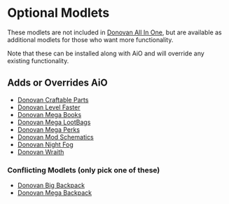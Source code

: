 # Optional Modlets

These modlets are not included in [Donovan All In One](../donovan-aio), but are available as additional modlets for those who want more functionality.

Note that these can be installed along with AiO and will override any existing functionality.

## Adds or Overrides AiO

- [Donovan Craftable Parts](donovan-craftableparts)
- [Donovan Level Faster](donovan-levelfaster)
- [Donovan Mega Books](donovan-megabooks)
- [Donovan Mega LootBags](donovan-megalootbags)
- [Donovan Mega Perks](donovan-megaperks)
- [Donovan Mod Schematics](donovan-modschematics)
- [Donovan Night Fog](donovan-nightfog)
- [Donovan Wraith](donovan-wraith)

### Conflicting Modlets (only pick one of these)

- [Donovan Big Backpack](donovan-bigbackpack)
- [Donovan Mega Backpack](donovan-megabackpack)
